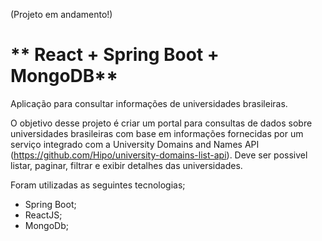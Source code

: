 (Projeto em andamento!)

# ** React + Spring Boot + MongoDB**

Aplicação para consultar informações de universidades brasileiras.

O objetivo desse projeto é criar um portal para consultas de dados sobre universidades brasileiras com base em informações fornecidas por um serviço integrado com a University Domains and Names API (https://github.com/Hipo/university-domains-list-api).  Deve ser possivel listar, paginar, filtrar e exibir detalhes das universidades.

Foram utilizadas as seguintes tecnologias;

- Spring Boot;
- ReactJS;
- MongoDb;
